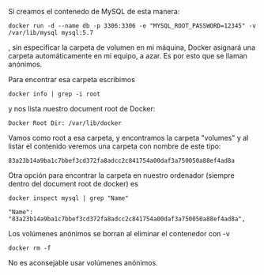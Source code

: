 Si creamos el contenedo de MySQL de esta manera:

    docker run -d --name db -p 3306:3306 -e "MYSQL_ROOT_PASSWORD=12345" -v /var/lib/mysql mysql:5.7
    
, sin especificar la carpeta de volumen en mi máquina, Docker asignará una carpeta automáticamente
en mi equipo, a azar. Es por esto que se llaman anónimos.

Para encontrar esa carpeta escribimos

    docker info | grep -i root
    
y nos lista nuestro document root de Docker:

    Docker Root Dir: /var/lib/docker

Vamos como root a esa carpeta, y encontramos la carpeta "volumes" y al listar el contenido veremos
una carpeta con nombre de este tipo:

    83a23b14a9ba1c7bbef3cd372fa8adcc2c841754a00daf3a750050a88ef4ad8a

Otra opción para encontrar la carpeta en nuestro ordenador (siempre dentro del document root de docker) 
es

    docker inspect mysql | grep "Name"

    "Name": "83a23b14a9ba1c7bbef3cd372fa8adcc2c841754a00daf3a750050a88ef4ad8a",
    
Los volúmenes anónimos se borran al eliminar el contenedor con -v

    docker rm -f
    
    
No es aconsejable usar volúmenes anónimos. 

    
    

    

    